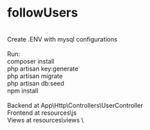 # followUsers
\
Create .ENV with mysql configurations\
\
Run:\
composer install\
php artisan key:generate\
php artisan migrate\
php artisan db:seed\
npm install\
\
Backend at App\Http\Controllers\UserController \
Frontend at resources\js  \
Views at resources\views  \



